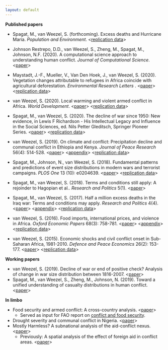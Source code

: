 ```yaml
---
layout: default
---
```


**Published papers**

* Spagat, M., van Weezel, S. (forthcoming). Excess deaths and Hurricane María. *Population and Environment*. <[replication data](https://github.com/CommonEconomist/replication-material/tree/master/hurricane-maria)>

* Johnson Restrepo, D.D., van Weezel, S., Zheng, M., Spagat, M., Johnson, N.F. (2020). A computational science approach to understanding human conflict. *Journal of Computational Science*. <[paper](https://www.sciencedirect.com/science/article/abs/pii/S1877750319313456)>

* Maystadt, J.-F., Mueller, V., Van Den Hoek, J., van Weezel, S. (2020). Vegetation changes attributable to refugees in Africa coincide with agricultural deforestation. *Environmental Research Letters* . <[paper](https://doi.org/10.1088/1748-9326/ab6d7c)> <[replication data](https://github.com/CommonEconomist/replication-material/blob/master/deforestation-refugees)>

* van Weezel, S. (2020). Local warming and violent armed conflict in Africa. *World Development*. <[paper](https://www.sciencedirect.com/science/article/pii/S0305750X19303560)> <[replication data](https://github.com/CommonEconomist/replication-material/blob/master/apocalypse-now)>

* Spagat, M., van Weezel, S. (2020). The decline of war since 1950: New evidence, in Lewis F Richardson - His Intellectual Legacy and Influence in the Social Sciences, ed. Nils Petter Gleditsch, Springer Pioneer Series. <[paper](https://link.springer.com/content/pdf/10.1007%2F978-3-030-31589-4_11.pdf)>  <[replication data](https://github.com/CommonEconomist/replication-material/blob/master/war-decline)>

* van Weezel, S. (2019). On climate and conflict: Precipitation decline and communal conflict in Ethiopia and Kenya. *Journal of Peace Research* 56(4): 514-528. <[paper](http://commoneconomist.github.io/files/jpr.pdf)> <[appendix](http://commoneconomist.github.io/files/jpr.app.pdf)> <[replication data](https://github.com/CommonEconomist/replication-material/blob/master/climate-conflict)>

* Spagat, M., Johnson, N., van Weezel, S. (2018). Fundamental patterns and predictions of event size distributions in modern wars and terrorist campaigns. *PLOS One* 13 (10): e0204639. <[paper](http://commoneconomist.github.io/files/pone.13.10.pdf)> <[replication data](https://github.com/CommonEconomist/replication-material/blob/master/david-vs-goliath)>

* Spagat, M., van Weezel, S. (2018). Terms and conditions still apply: A rejoinder to Hagopian et al.. *Research and Politics* 5(1). <[paper](http://commoneconomist.github.io/files/rap.5.1.1.pdf)>  

* Spagat, M., van Weezel, S. (2017). Half a million excess deaths in the Iraq war: Terms and conditions may apply. *Research and Politics* 4(4). <[paper](http://commoneconomist.github.io/files/rap.4.4.1.pdf)> <[appendix](http://commoneconomist.github.io/files/rap.4.4.1.app.pdf)>  <[replication data](https://github.com/CommonEconomist/replication-material/blob/master/excess-mortality-iraq)>    
    
* van Weezel, S. (2016). Food imports, international prices, and violence in Africa. *Oxford Economic Papers* 68(3): 758-781. <[paper](http://commoneconomist.github.io/files/oep.68.3.758.pdf)> <[appendix](http://commoneconomist.github.io/files/oep.68.3.758.app.pdf)>  <[replication data](https://github.com/CommonEconomist/replication-material/blob/master/food-prices-violence)>

* van Weezel, S. (2015). Economic shocks and civil conflict onset in Sub-Saharan Africa, 1981-2010. *Defence and Peace Economics* 26(2): 153-177. <[paper](http://commoneconomist.github.io/files/dpe.26.2.153.pdf)> <[replication data](https://github.com/CommonEconomist/replication-material/blob/master/economic-shocks-conflict)>    


**Working papers**
* van Weezel, S. (2019). Decline of war or end of positive check? Analysis of change in war size distribution between 1816-2007. <[paper](http://dx.doi.org/10.13140/RG.2.2.29662.79681)>
* Spagat, M., van Weezel, S., Zheng, M., Johnson, N. (2019). Toward a unified understanding of casualty distributions in human conflict. <[paper](https://arxiv.org/pdf/1911.01994.pdf)>    



**In limbo**
* Food security and armed conflict: A cross-country analysis. <[paper](http://www.fao.org/3/CA0971EN/ca0971en.pdf)>
    * Served as input for FAO report on [conflict and food security](http://www.fao.org/3/a-i7821e.pdf).
* Drought severity and communal conflict in Nigeria. <[paper](https://econpapers.repec.org/paper/hicwpaper/240.htm)>
*  Mostly Harmless? A subnational analysis of the aid-conflict nexus. <[paper](https://www.ucd.ie/t4cms/WP17_28.pdf)>
   * Previously: A spatial analysis of the effect of foreign aid in conflict areas. <[paper](https://www.aiddata.org/publications/a-spatial-analysis-of-the-effect-of-foreign-aid-in-conflict-areas)>
